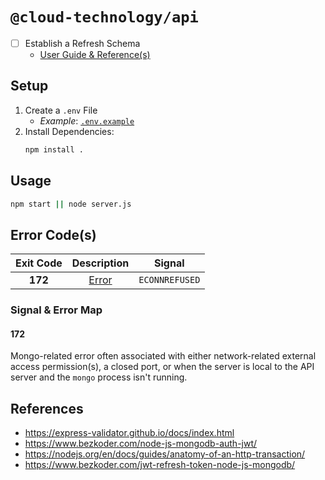 # `@cloud-technology/api` #

- [ ] Establish a Refresh Schema
    - [User Guide & Reference(s)](https://www.bezkoder.com/jwt-refresh-token-node-js-mongodb/)

## Setup ##

1. Create a `.env` File
    - *Example*: [`.env.example`](./.env.example)
2. Install Dependencies:
    ```bash
    npm install .
    ```

## Usage ##

```bash
npm start || node server.js
```

## Error Code(s) ##

|    Exit Code    |  Description  |         Signal         |
|   :---------:   | :-----------: |        :------:        |
|     **172**     | [Error](#172) |     `ECONNREFUSED`     |

### Signal & Error Map ###

#### 172 ####

Mongo-related error often associated with either network-related external access permission(s), a closed port, or when
the server is local to the API server and the `mongo` process isn't running.

## References ##

- https://express-validator.github.io/docs/index.html
- https://www.bezkoder.com/node-js-mongodb-auth-jwt/
- https://nodejs.org/en/docs/guides/anatomy-of-an-http-transaction/
- https://www.bezkoder.com/jwt-refresh-token-node-js-mongodb/